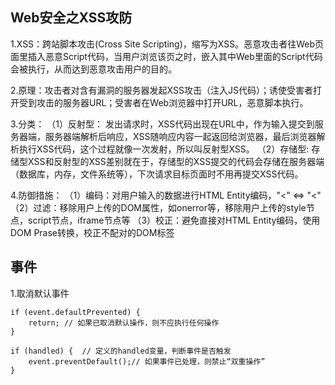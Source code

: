 ## Web安全之XSS攻防

1.XSS：跨站脚本攻击(Cross Site Scripting)，缩写为XSS。恶意攻击者往Web页面里插入恶意Script代码，当用户浏览该页之时，嵌入其中Web里面的Script代码会被执行，从而达到恶意攻击用户的目的。

2.原理：攻击者对含有漏洞的服务器发起XSS攻击（注入JS代码）；诱使受害者打开受到攻击的服务器URL；受害者在Web浏览器中打开URL，恶意脚本执行。

3.分类：
（1）反射型： 发出请求时，XSS代码出现在URL中，作为输入提交到服务器端，服务器端解析后响应，XSS随响应内容一起返回给浏览器，最后浏览器解析执行XSS代码，这个过程就像一次发射，所以叫反射型XSS。
（2）存储型: 存储型XSS和反射型的XSS差别就在于，存储型的XSS提交的代码会存储在服务器端（数据库，内存，文件系统等），下次请求目标页面时不用再提交XSS代码。

4.防御措施：
（1）编码：对用户输入的数据进行HTML Entity编码，"<" <=> "&lt;"
（2）过滤：移除用户上传的DOM属性，如onerror等，移除用户上传的style节点，script节点，iframe节点等
（3）校正：避免直接对HTML Entity编码，使用DOM Prase转换，校正不配对的DOM标签

## 事件

1.取消默认事件
```
if (event.defaultPrevented) {
    return; // 如果已取消默认操作，则不应执行任何操作
}

if (handled) {  // 定义的handled变量，判断事件是否触发
    event.preventDefault();// 如果事件已处理，则禁止“双重操作”
}
```

